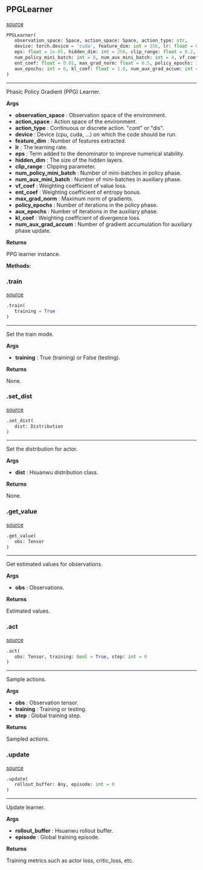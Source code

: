 #


## PPGLearner
[source](https://github.com/RLE-Foundation/Hsuanwu/blob/main/hsuanwu/xploit/learner/ppg.py/#L113)
```python 
PPGLearner(
   observation_space: Space, action_space: Space, action_type: str,
   device: torch.device = 'cuda', feature_dim: int = 256, lr: float = 0.0005,
   eps: float = 1e-05, hidden_dim: int = 256, clip_range: float = 0.2,
   num_policy_mini_batch: int = 8, num_aux_mini_batch: int = 4, vf_coef: float = 0.5,
   ent_coef: float = 0.01, max_grad_norm: float = 0.5, policy_epochs: int = 32,
   aux_epochs: int = 6, kl_coef: float = 1.0, num_aux_grad_accum: int = 1
)
```


---
Phasic Policy Gradient (PPG) Learner.


**Args**

* **observation_space**  : Observation space of the environment.
* **action_space**  : Action space of the environment.
* **action_type**  : Continuous or discrete action. "cont" or "dis".
* **device**  : Device (cpu, cuda, ...) on which the code should be run.
* **feature_dim**  : Number of features extracted.
* **lr**  : The learning rate.
* **eps**  : Term added to the denominator to improve numerical stability.
* **hidden_dim**  : The size of the hidden layers.
* **clip_range**  : Clipping parameter.
* **num_policy_mini_batch**  : Number of mini-batches in policy phase.
* **num_aux_mini_batch**  : Number of mini-batches in auxiliary phase.
* **vf_coef**  : Weighting coefficient of value loss.
* **ent_coef**  : Weighting coefficient of entropy bonus.
* **max_grad_norm**  : Maximum norm of gradients.
* **policy_epochs**  : Number of iterations in the policy phase.
* **aux_epochs**  : Number of iterations in the auxiliary phase.
* **kl_coef**  : Weighting coefficient of divergence loss.
* **num_aux_grad_accum**  : Number of gradient accumulation for auxiliary phase update.



**Returns**

PPG learner instance.


**Methods:**


### .train
[source](https://github.com/RLE-Foundation/Hsuanwu/blob/main/hsuanwu/xploit/learner/ppg.py/#L193)
```python
.train(
   training = True
)
```

---
Set the train mode.


**Args**

* **training**  : True (training) or False (testing).


**Returns**

None.

### .set_dist
[source](https://github.com/RLE-Foundation/Hsuanwu/blob/main/hsuanwu/xploit/learner/ppg.py/#L207)
```python
.set_dist(
   dist: Distribution
)
```

---
Set the distribution for actor.


**Args**

* **dist**  : Hsuanwu distribution class.


**Returns**

None.

### .get_value
[source](https://github.com/RLE-Foundation/Hsuanwu/blob/main/hsuanwu/xploit/learner/ppg.py/#L219)
```python
.get_value(
   obs: Tensor
)
```

---
Get estimated values for observations.


**Args**

* **obs**  : Observations.


**Returns**

Estimated values.

### .act
[source](https://github.com/RLE-Foundation/Hsuanwu/blob/main/hsuanwu/xploit/learner/ppg.py/#L231)
```python
.act(
   obs: Tensor, training: bool = True, step: int = 0
)
```

---
Sample actions.


**Args**

* **obs**  : Observation tensor.
* **training**  : Training or testing.
* **step**  : Global training step.


**Returns**

Sampled actions.

### .update
[source](https://github.com/RLE-Foundation/Hsuanwu/blob/main/hsuanwu/xploit/learner/ppg.py/#L253)
```python
.update(
   rollout_buffer: Any, episode: int = 0
)
```

---
Update learner.


**Args**

* **rollout_buffer**  : Hsuanwu rollout buffer.
* **episode**  : Global training episode.


**Returns**

Training metrics such as actor loss, critic_loss, etc.
